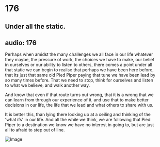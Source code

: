 # 176
## Under all the static.
audio: 176
---

Perhaps when amidst the many challenges we all face in our life whatever they maybe, the pressure of work, the choices we have to make, our belief in ourselves or our ability to listen to others, there comes a point under all that static we can begin to realise that perhaps we have been here before, that its just that same old Pied Piper paying that tune we have been lead by so many times before. That we need to stop, think for ourselves and listen to what we believe, and walk another way. 

And know that even if that route turns out wrong, that it is a wrong that we can learn from through our experience of it, and use that to make better decisions in our life, the life that we lead and what others to share with us. 

It is better this, than lying there looking up at a ceiling and thinking of the 'what ifs' in our life. And all the while we think, we are following that Pied Piper to a destination we know we have no interest in going to, but are just all to afraid to step out of line.

![Image](/assets/img/Snd-176.png)